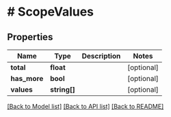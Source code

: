 # # ScopeValues

## Properties

Name | Type | Description | Notes
------------ | ------------- | ------------- | -------------
**total** | **float** |  | [optional]
**has_more** | **bool** |  | [optional]
**values** | **string[]** |  | [optional]

[[Back to Model list]](../../README.md#models) [[Back to API list]](../../README.md#endpoints) [[Back to README]](../../README.md)
